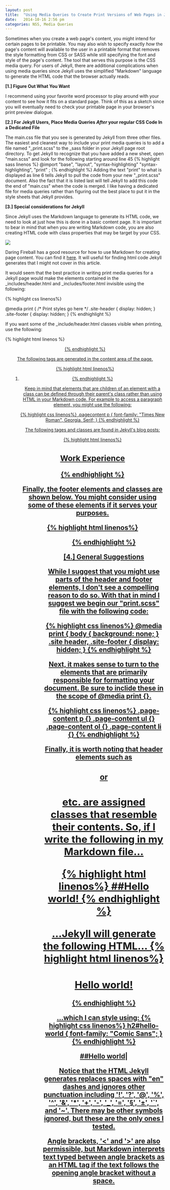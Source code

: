 ```yaml
---
layout: post
title:  "Using Media Queries to Create Print Versions of Web Pages in Jekyll"
date:   2014-10-16 2:56 pm
categories: NSS, Media Queries
---
```


Sometimes when you create a web page's content, you might intend for certain pages to be printable. You may also wish to specify exactly _how_ the page's content will available to the user in a printable format that removes the style formatting from CSS or SASS while still specifying the font and style of the page's content. The tool that serves this purpose is the CSS media query. For users of Jekyll, there are additional complications when using media queries since Jekyll uses the simplified "Markdown" language to generate the HTML code that the browser actually reads.

__[1.]  Figure Out What You Want__

I recommend using your favorite word processor to play around with your content to see how it fits on a standard page. Think of this as a sketch since you will eventually need to check your printable page in your browser's print preview dialogue.

__[2.]  For Jekyll Users, Place Media Queries _After_ your regular CSS Code In a Dedicated File__

The main.css file that you see is generated by Jekyll from three other files. The easiest and cleanest way to include your print media queries is to add a file named "_print.scss" to the _sass folder in your Jekyll page root directory. To get Jekyll to recognize that you have added a new sheet, open "main.scss" and look for the following
starting around line 45
{% highlight sass linenos %}
@import
    "base",
    "layout",
    "syntax-highlighting"
    "syntax-highlighting",
    "print"
 ;
 {% endhighlight %}
Adding the text "print" to what is displayed as line 6 tells Jekyll to pull the code from your new "_print.scss" document. Also the fact that it is listed last will tell Jekyll to add this code the end of "main.css" when the code is merged. I like having a dedicated file for media queries rather than figuring out the best place to put it in the style sheets that Jekyll provides.

__[3.] Special considerations for Jekyll__

Since Jekyll uses the Markdown language to generate its HTML code, we need to look at just how this is done in a basic content page. It is important to bear in mind that when you are writing Markdown code, you are also creating HTML code with class properties that may be target by your CSS.

<img src="{{ site.url }}/img/blog-media-queries-post.png" />

Daring Fireball has a good resource for how to use Markdown for creating page content. You can find it [here](http://daringfireball.net/projects/markdown/syntax). It will useful for finding html code Jekyll generates that I might not cover in this article.

It would seem that the best practice in writing print media queries for a Jekyll page would make the elements contained in the _includes/header.html and _includes/footer.html invisible using the following:

{% highlight css linenos%}

@media print {
 /* Print styles go here */
 .site-header {
   display: hidden;
}
 .site-footer {
   display: hidden;
 }
{% endhighlight %}

If you want some of the _include/header.html classes visible when printing, use the following:

{% highlight html linenos %}
<header class="site-header">
<div class="wrapper">
<div class="site-title">
<nav class="site-nav">
<a href="#" class="menu-icon">
<div class="trigger">
<a class="page-link" href="/">
{% endhighlight %}

The following tags are generated in the content area of the page.

{% highlight html linenos%}
<div class="page-content">
<div class="wrapper">
<p>
<ul>
<ol>
<li>
{% endhighlight %}

Keep in mind that elements that are children of an element with a class can be defined through their parent's class rather than using HTML in your Markdown code. For example to access a paragraph element, you might use the following:

{% highlight css linenos%}
 .pagecontent p {
   font-family: "Times New Roman", Georgia, Serif;
 }
 {% endhighlight %}

The following tages and classes are found in Jekyll's blog posts:

{% highlight html linenos%}
<div class="post">
<header class="post-header">
<h1 class="post-title">
<article class="post-content">
<h3 id="work-experience">Work Experience</h3>

{% endhighlight %}

Finally, the footer elements and classes are shown below. You might consider using some of these elements if it serves your purposes.

{% highlight html linenos%}
<footer class="site-footer">
<div class="wrapper">
<div class="footer-col-wrapper">
<div class="footer-col  footer-col-1">
<ul class="contact-list">
<div class="footer-col  footer-col-2">
<ul class="social-media-list">
<span class="icon  icon--github">
{% endhighlight %}

__[4.] General Suggestions__

While I suggest that you might use parts of the header and footer elements, I don't see a compelling reason to do so. With that in mind I suggest we begin our "print.scss" file with the following code:

{% highlight css linenos%}
@media print {
  body {
    background: none;
  }
  .site header, .site-footer {
    display: hidden;
  }
{% endhighlight %}

Next, it makes sense to turn to the elements that are primarily responsible for formatting your document. Be sure to inclide these in the scope of @media print {}.

{% highlight css linenos%}
.page-content p {}
.page-content ul {}
.page-content ol {}
.page-content li {}
{% endhighlight %}

Finally, it is worth noting that header elements such as <h1> or <h2> etc. are assigned classes that resemble their contents. So, if I write the following in my Markdown file...

{% highlight html linenos%}
##Hello world!
{% endhighlight %}

...Jekyll will generate the following HTML...
{% highlight html linenos%}
<h2 id="hello-world">Hello world!</h2>
{% endhighlight %}

...which I can style using:
{% highlight css linenos%}
h2#hello-world {
  font-family: "Comic Sans";
}
{% endhighlight %}

##Hello world|

Notice that the HTML Jekyll generates replaces spaces with "en" dashes and ignores other punctuation including '!', '?', '@', '%', '^', '&', '*', '+', '-', '_', '=', '§', '±', '`', and '~'. There may be other symbols ignored, but these are the only ones I tested.

Angle brackets, '<' and '>' are also permissible, but Markdown interprets text typed between angle brackets as an HTML tag if the text follows the opening angle bracket without a space.

